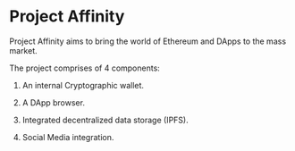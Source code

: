 # Project Affinity

Project Affinity aims to bring the world of Ethereum and DApps to the mass market.

The project comprises of 4 components:

1. An internal Cryptographic wallet.

2. A DApp browser.

3. Integrated decentralized data storage (IPFS).

4. Social Media integration.
